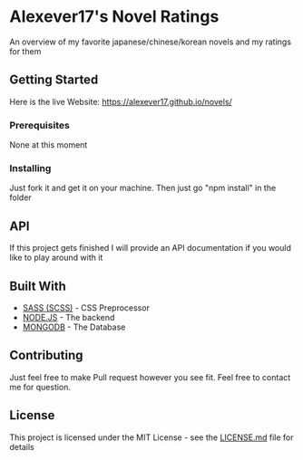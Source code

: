 # Alexever17's Novel Ratings
An overview of my favorite japanese/chinese/korean novels and my ratings for them <br>

## Getting Started

Here is the live Website: https://alexever17.github.io/novels/

### Prerequisites

None at this moment

### Installing

Just fork it and get it on your machine. Then just go "npm install" in the folder

## API

If this project gets finished I will provide an API documentation if you would like to play around with it

## Built With

* [SASS (SCSS)](https://sass-lang.com/) - CSS Preprocessor
* [NODE.JS](https://nodejs.org/en/) - The backend
* [MONGODB](https://www.mongodb.com/) - The Database

## Contributing

Just feel free to make Pull request however you see fit. Feel free to contact me for question.

## License

This project is licensed under the MIT License - see the [LICENSE.md](LICENSE.md) file for details
